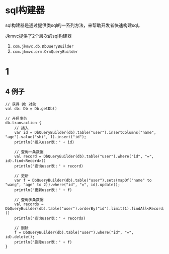 #  sql构建器

sql构建器是通过提供类sql的一系列方法，来帮助开发者快速构建sql。

Jkmvc提供了2个层次的sql构建器
1. `com.jkmvc.db.DbQueryBuilder` 
2. `com.jkmvc.orm.OrmQueryBuilder`

# 1 



## 4 例子

```
// 获得 Db 对象
val db: Db = Db.getDb()

// 开启事务
db.transaction {
    // 插入
    var id = DbQueryBuilder(db).table("user").insertColumns("name", "age").value("shi", 1).insert("id");
    println("插入user表：" + id)

    // 查询一条数据
    val record = DbQueryBuilder(db).table("user").where("id", "=", id).find<Record>()
    println("查询user表：" + record)

    // 更新
    var f = DbQueryBuilder(db).table("user").sets(mapOf("name" to "wang", "age" to 2)).where("id", "=", id).update();
    println("更新user表：" + f)

    // 查询多条数据
    val records = DbQueryBuilder(db).table("user").orderBy("id").limit(1).findAll<Record>()
    println("查询user表：" + records)

    // 删除
    f = DbQueryBuilder(db).table("user").where("id", "=", id).delete();
    println("删除user表：" + f)
}
```
